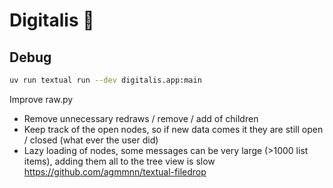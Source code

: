 # Digitalis 🪻

## Debug

```sh
uv run textual run --dev digitalis.app:main
```
Improve raw.py
- Remove unnecessary redraws / remove / add of children
- Keep track of the open nodes, so if new data comes it they are still open / closed (what ever the user did)
- Lazy loading of nodes, some messages can be very large (>1000 list items), adding them all to the tree view is slow
https://github.com/agmmnn/textual-filedrop
